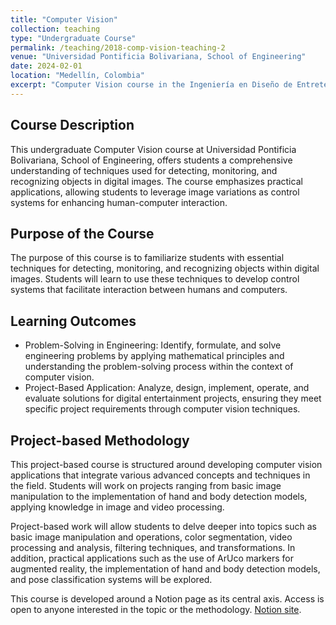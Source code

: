 ```yaml
---
title: "Computer Vision"
collection: teaching
type: "Undergraduate Course"
permalink: /teaching/2018-comp-vision-teaching-2
venue: "Universidad Pontificia Bolivariana, School of Engineering"
date: 2024-02-01
location: "Medellín, Colombia"
excerpt: "Computer Vision course in the Ingeniería en Diseño de Entretenimiento Digital program, approaching technical learning through a design thinking perspective to foster innovative, user-centered visual computing solutions. [Course site](https://foil-bamboo-097.notion.site/Visi-n-Artificial-83054a02d41e486a9c758431115bde89). [Read more](https://antonioescamilla.github.io/teaching/2018-comp-vision-teaching-2)"
---
```


## Course Description
This undergraduate Computer Vision course at Universidad Pontificia Bolivariana, School of Engineering, offers students a comprehensive understanding of techniques used for detecting, monitoring, and recognizing objects in digital images. The course emphasizes practical applications, allowing students to leverage image variations as control systems for enhancing human-computer interaction.

## Purpose of the Course
The purpose of this course is to familiarize students with essential techniques for detecting, monitoring, and recognizing objects within digital images. Students will learn to use these techniques to develop control systems that facilitate interaction between humans and computers.

## Learning Outcomes
* Problem-Solving in Engineering: Identify, formulate, and solve engineering problems by applying mathematical principles and understanding the problem-solving process within the context of computer vision.
* Project-Based Application: Analyze, design, implement, operate, and evaluate solutions for digital entertainment projects, ensuring they meet specific project requirements through computer vision techniques.

## Project-based Methodology
This project-based course is structured around developing computer vision applications that integrate various advanced concepts and techniques in the field. Students will work on projects ranging from basic image manipulation to the implementation of hand and body detection models, applying knowledge in image and video processing.

Project-based work will allow students to delve deeper into topics such as basic image manipulation and operations, color segmentation, video processing and analysis, filtering techniques, and transformations. In addition, practical applications such as the use of ArUco markers for augmented reality, the implementation of hand and body detection models, and pose classification systems will be explored.

This course is developed around a Notion page as its central axis. Access is open to anyone interested in the topic or the methodology. [Notion site](https://foil-bamboo-097.notion.site/Visi-n-Artificial-83054a02d41e486a9c758431115bde89).
